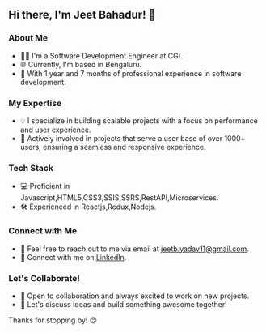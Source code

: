 ## Hi there, I'm Jeet Bahadur! 👋

### About Me
- 👨‍💻 I'm a Software Development Engineer at CGI.
- 🌐 Currently, I'm based in Bengaluru.
- 📅 With 1 year and 7 months of professional experience in software development.

### My Expertise
- 💡 I specialize in building scalable projects with a focus on performance and user experience.
- 🚀 Actively involved in projects that serve a user base of over 1000+ users, ensuring a seamless and responsive experience.

### Tech Stack
- 💻 Proficient in Javascript,HTML5,CSS3,SSIS,SSRS,RestAPI,Microservices.
- 🛠️ Experienced in Reactjs,Redux,Nodejs.

### Connect with Me
- 📧 Feel free to reach out to me via email at jeetb.yadav11@gmail.com.
- 🔗 Connect with me on [LinkedIn]([[https://www.linkedin.com/in/jeetbahadur/](https://www.linkedin.com/in/jeet-y-41a073175/](https://www.linkedin.com/in/jeet-y-41a073175/))).

### Let's Collaborate!
- 🤝 Open to collaboration and always excited to work on new projects.
- 💬 Let's discuss ideas and build something awesome together!

Thanks for stopping by! 😊

